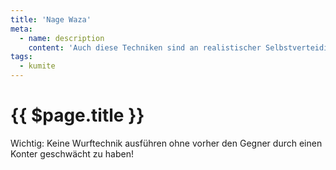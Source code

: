 ```yaml
---
title: 'Nage Waza'
meta:
  - name: description
    content: 'Auch diese Techniken sind an realistischer Selbstverteidigung orientiert. Die Partner stehen sich in freier Stellung gegenüber. Die Technik des Angreifers wird geblockt, danach erfolgt eine kurze Schocktechnik mit einem anschließenden Wurf und einer Abschlußtechnik.'
tags:
  - kumite
---
```


# {{ $page.title }}

<ShowDescription />

Wichtig: Keine Wurftechnik ausführen ohne vorher den Gegner durch einen Konter
geschwächt zu haben! 
